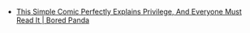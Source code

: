 - [This Simple Comic Perfectly Explains Privilege, And Everyone Must Read It | Bored Panda](https://www.boredpanda.com/privilege-explanation-comic-strip-on-a-plate-toby-morris/?utm_source=google&utm_medium=organic&utm_campaign=organic)